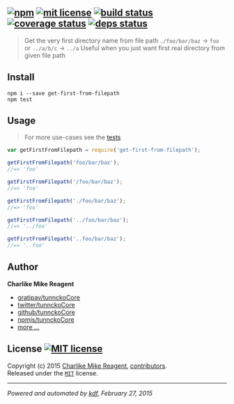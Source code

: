 ## [![npm][npmjs-img]][npmjs-url] [![mit license][license-img]][license-url] [![build status][travis-img]][travis-url] [![coverage status][coveralls-img]][coveralls-url] [![deps status][daviddm-img]][daviddm-url]

> Get the very first directory name from file path `./foo/bar/baz` -> `foo` or `../a/b/c` -> `../a` Useful when you just want first real directory from given file path

## Install
```
npm i --save get-first-from-filepath
npm test
```


## Usage
> For more use-cases see the [tests](./test.js)

```js
var getFirstFromFilepath = require('get-first-from-filepath');

getFirstFromFilepath('foo/bar/baz');
//=> 'foo'

getFirstFromFilepath('/foo/bar/baz');
//=> 'foo'

getFirstFromFilepath('./foo/bar/baz');
//=> 'foo'

getFirstFromFilepath('../foo/bar/baz');
//=> '../foo'

getFirstFromFilepath('..foo/bar/baz');
//=> '..foo'
```


## Author
**Charlike Mike Reagent**
+ [gratipay/tunnckoCore][author-gratipay]
+ [twitter/tunnckoCore][author-twitter]
+ [github/tunnckoCore][author-github]
+ [npmjs/tunnckoCore][author-npmjs]
+ [more ...][contrib-more]


## License [![MIT license][license-img]][license-url]
Copyright (c) 2015 [Charlike Mike Reagent][contrib-more], [contributors][contrib-graf].  
Released under the [`MIT`][license-url] license.


[npmjs-url]: http://npm.im/get-first-from-filepath
[npmjs-img]: https://img.shields.io/npm/v/get-first-from-filepath.svg?style=flat&label=get-first-from-filepath

[coveralls-url]: https://coveralls.io/r/tunnckoCore/get-first-from-filepath?branch=master
[coveralls-img]: https://img.shields.io/coveralls/tunnckoCore/get-first-from-filepath.svg?style=flat

[license-url]: https://github.com/tunnckoCore/get-first-from-filepath/blob/master/license.md
[license-img]: https://img.shields.io/badge/license-MIT-blue.svg?style=flat

[travis-url]: https://travis-ci.org/tunnckoCore/get-first-from-filepath
[travis-img]: https://img.shields.io/travis/tunnckoCore/get-first-from-filepath.svg?style=flat

[daviddm-url]: https://david-dm.org/tunnckoCore/get-first-from-filepath
[daviddm-img]: https://img.shields.io/david/tunnckoCore/get-first-from-filepath.svg?style=flat

[author-gratipay]: https://gratipay.com/tunnckoCore
[author-twitter]: https://twitter.com/tunnckoCore
[author-github]: https://github.com/tunnckoCore
[author-npmjs]: https://npmjs.org/~tunnckocore

[contrib-more]: http://j.mp/1stW47C
[contrib-graf]: https://github.com/tunnckoCore/get-first-from-filepath/graphs/contributors

***

_Powered and automated by [kdf](https://github.com/tunnckoCore), February 27, 2015_